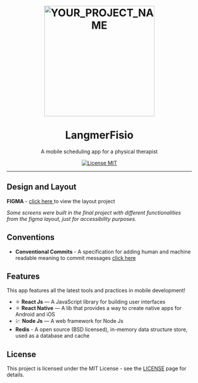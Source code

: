 <h1 align="center">
<br>
  <img src="https://i.ibb.co/5vd1Dcp/Group-50.png" alt="YOUR_PROJECT_NAME" width="300">
<br>
<br>
LangmerFisio
</h1>
  
<p align="center">A mobile scheduling app for a physical therapist</p>

<p align="center">
  <a href="https://opensource.org/licenses/MIT">
    <img src="https://img.shields.io/badge/License-MIT-blue.svg" alt="License MIT">
  </a>
</p>



<hr />

## Design and Layout
  **FIGMA** - <a href="https://www.figma.com/file/QBFHMo4LpNWHvb0Hj64KT2/Mobile?node-id=219%3A354">click here </a> to view the layout project
  
  *Some screens were built in the final project with different functionalities from the figma layout, just for accessibility purposes.*

## Conventions

- **Conventional Commits** - A specification for adding human and machine readable meaning to commit messages
  <a href="https://www.conventionalcommits.org/en/v1.0.0/"> click here </a>

## Features
This app features all the latest tools and practices in mobile development!

- ⚛️ **React Js** — A JavaScript library for building user interfaces
- ⚛️ **React Native** — A lib that provides a way to create native apps for Android and iOS
- 💹 **Node Js** — A web framework for Node Js
- **Redis** - A open source (BSD licensed), in-memory data structure store, used as a database and cache

## License

This project is licensed under the MIT License - see the [LICENSE](https://opensource.org/licenses/MIT) page for details.
